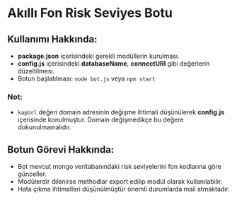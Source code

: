 # Akıllı Fon Risk Seviyes Botu

## Kullanımı Hakkında:

- **package.json** içerisindeki gerekli modüllerin kurulması.
- **config.js** içerisindeki **databaseName**, **connectURI** gibi değerlerin düzeltilmesi.
- Botun başlatılması: ```node bot.js``` veya ```npm start```

### Not:
- ```kapUrl``` değeri domain adresinin değişme ihtimali düşünülerek **config.js** içerisinde konulmuştur. Domain değişmedikçe bu değere dokunulmamalıdır.


## Botun Görevi Hakkında:

- Bot mevcut mongo veritabanındaki risk seviyelerini fon kodlarına göre günceller.
- Modülerdir dilenirse methodlar export edilip modül olarak kullanılabilir.
- Hata çıkma ihtimalleri düşünülmüştür önemli durumlarda mail atmaktadır.
